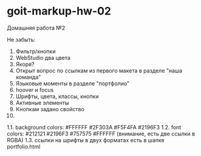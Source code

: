 # goit-markup-hw-02

Домашняя работа №2

Не забыть:

1. Фильтр/кнопки
2. WebStudio два цвета
3. Якоря?
4. Открыт вопрос по ссылкам из первого макета в разделе "наша команда"
5. Языковые моменты в разделе "портфолио"
6. hoover и focus
7. Шрифты, цвета, классы, кнопки
8. Активные элементы
9. Кнопкам задано свойство
10.

1.1. background colors: #FFFFFF #2F303A #F5F4FA #2196F3 1.2. font colors:
#212121 #2196F3 #757575 #FFFFFF (внимание, есть две ссылки в RGBA) 1.3. ссылки
на шрифты в двух форматах есть в шапке portfolio.html
